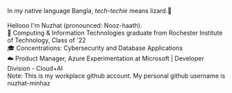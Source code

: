 
<!---
minhaz-nuzhat/minhaz-nuzhat is a ✨ special ✨ repository because its `README.md` (this file) appears on your GitHub profile.
You can click the Preview link to take a look at your changes.
--->

In my native language Bangla, *tech-techie* means lizard.🐉
<br/><br/>
Hellooo I'm Nuzhat (pronounced: Nooz-haath). <br/>
🐾 Computing & Information Technologies graduate from Rochester Institute of Technology, Class of '22 <br/>
🎓 Concentrations: Cybersecurity and Database Applications <br/>
☁️ Product Manager, Azure Experimentation at Microsoft | Developer Division - Cloud+AI <br/>
Note: This is my workplace github account. My personal github username is nuzhat-minhaz
